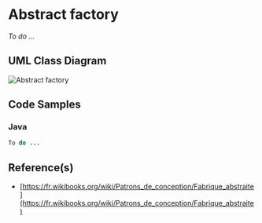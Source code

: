 # Abstract factory

_To do ..._

## UML Class Diagram

![Abstract factory](http://www.plantuml.com/plantuml/proxy?src=https://raw.githubusercontent.com/dig2root/DesignPatternsCheatSheets/main/PlantUML/AbstractFactory.plantuml "The Abstract Factory")

## Code Samples

### Java

```Java
To do ...
```

## Reference(s)

- [https://fr.wikibooks.org/wiki/Patrons_de_conception/Fabrique_abstraite](https://fr.wikibooks.org/wiki/Patrons_de_conception/Fabrique_abstraite)